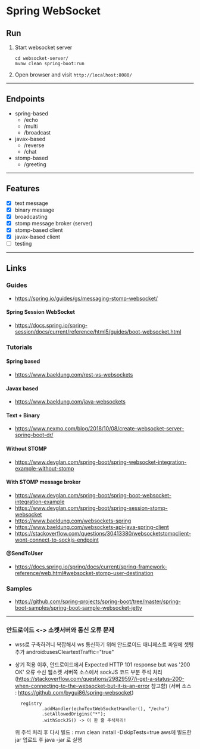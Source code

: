 
# Spring WebSocket

## Run

1. Start websocket server
	```shell
	cd websocket-server/
	mvnw clean spring-boot:run
	```

2. Open browser and visit `http://localhost:8080/`

---

## Endpoints

* spring-based
	* /echo
	* /multi
	* /broadcast
* javax-based
	* /reverse
	* /chat
* stomp-based
	* /greeting

---

## Features

- [x] text message
- [x] binary message
- [x] broadcasting
- [x] stomp message broker (server)
- [x] stomp-based client
- [x] javax-based client
- [ ] testing

---

## Links

### Guides
* https://spring.io/guides/gs/messaging-stomp-websocket/
#### Spring Session WebSocket
* https://docs.spring.io/spring-session/docs/current/reference/html5/guides/boot-websocket.html

### Tutorials
#### Spring based
* https://www.baeldung.com/rest-vs-websockets
#### Javax based
* https://www.baeldung.com/java-websockets
#### Text + Binary
* https://www.nexmo.com/blog/2018/10/08/create-websocket-server-spring-boot-dr/
#### Without STOMP
* https://www.devglan.com/spring-boot/spring-websocket-integration-example-without-stomp
#### With STOMP message broker
* https://www.devglan.com/spring-boot/spring-boot-websocket-integration-example
* https://www.devglan.com/spring-boot/spring-session-stomp-websocket
* https://www.baeldung.com/websockets-spring
* https://www.baeldung.com/websockets-api-java-spring-client
* https://stackoverflow.com/questions/30413380/websocketstompclient-wont-connect-to-sockjs-endpoint

#### @SendToUser
* https://docs.spring.io/spring/docs/current/spring-framework-reference/web.html#websocket-stomp-user-destination

### Samples
* https://github.com/spring-projects/spring-boot/tree/master/spring-boot-samples/spring-boot-sample-websocket-jetty

---
### 안드로이드 <-> 소켓서버와 통신 오류 문제
* wss로 구축하려니 복잡해서 ws 통신하기 위해 안드로이드 매니페스트 파일에 셋팅 추가
   android:usesCleartextTraffic="true"
* 상기 적용 이후, 안드로이드에서 Expected HTTP 101 response but was '200 OK' 오류 수신
   웹소켓 서버쪽 소스에서 sockJS 코드 부분 주석 처리 (https://stackoverflow.com/questions/29829597/i-get-a-status-200-when-connecting-to-the-websocket-but-it-is-an-error 참고함)
   (서버 소스 : https://github.com/bygui86/spring-websocket)

   		registry
				.addHandler(echoTextWebSocketHandler(), "/echo")
				.setAllowedOrigins("*");
				.withSockJS() -> 이 한 줄 주석처리!

   위 주석 처리 후 다시 빌드 : mvn clean install -DskipTests=true
   aws에 빌드한 jar 업로드 후 java -jar 로 실행
